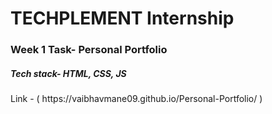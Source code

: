 <h1>TECHPLEMENT Internship </h1>
<h3>Week 1 Task- Personal Portfolio</h3>
<h5>Tech stack- HTML, CSS, JS</h5> 
Link - ( https://vaibhavmane09.github.io/Personal-Portfolio/ )
